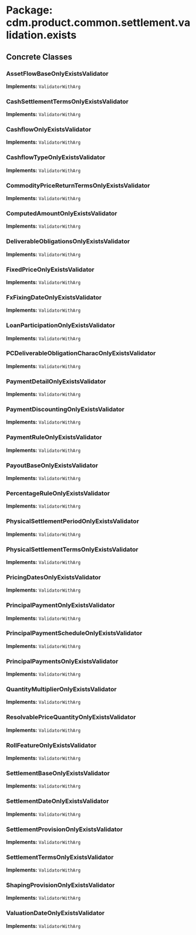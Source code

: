 # Package: cdm.product.common.settlement.validation.exists

## Concrete Classes

### AssetFlowBaseOnlyExistsValidator
**Implements:** `ValidatorWithArg` 

### CashSettlementTermsOnlyExistsValidator
**Implements:** `ValidatorWithArg` 

### CashflowOnlyExistsValidator
**Implements:** `ValidatorWithArg` 

### CashflowTypeOnlyExistsValidator
**Implements:** `ValidatorWithArg` 

### CommodityPriceReturnTermsOnlyExistsValidator
**Implements:** `ValidatorWithArg` 

### ComputedAmountOnlyExistsValidator
**Implements:** `ValidatorWithArg` 

### DeliverableObligationsOnlyExistsValidator
**Implements:** `ValidatorWithArg` 

### FixedPriceOnlyExistsValidator
**Implements:** `ValidatorWithArg` 

### FxFixingDateOnlyExistsValidator
**Implements:** `ValidatorWithArg` 

### LoanParticipationOnlyExistsValidator
**Implements:** `ValidatorWithArg` 

### PCDeliverableObligationCharacOnlyExistsValidator
**Implements:** `ValidatorWithArg` 

### PaymentDetailOnlyExistsValidator
**Implements:** `ValidatorWithArg` 

### PaymentDiscountingOnlyExistsValidator
**Implements:** `ValidatorWithArg` 

### PaymentRuleOnlyExistsValidator
**Implements:** `ValidatorWithArg` 

### PayoutBaseOnlyExistsValidator
**Implements:** `ValidatorWithArg` 

### PercentageRuleOnlyExistsValidator
**Implements:** `ValidatorWithArg` 

### PhysicalSettlementPeriodOnlyExistsValidator
**Implements:** `ValidatorWithArg` 

### PhysicalSettlementTermsOnlyExistsValidator
**Implements:** `ValidatorWithArg` 

### PricingDatesOnlyExistsValidator
**Implements:** `ValidatorWithArg` 

### PrincipalPaymentOnlyExistsValidator
**Implements:** `ValidatorWithArg` 

### PrincipalPaymentScheduleOnlyExistsValidator
**Implements:** `ValidatorWithArg` 

### PrincipalPaymentsOnlyExistsValidator
**Implements:** `ValidatorWithArg` 

### QuantityMultiplierOnlyExistsValidator
**Implements:** `ValidatorWithArg` 

### ResolvablePriceQuantityOnlyExistsValidator
**Implements:** `ValidatorWithArg` 

### RollFeatureOnlyExistsValidator
**Implements:** `ValidatorWithArg` 

### SettlementBaseOnlyExistsValidator
**Implements:** `ValidatorWithArg` 

### SettlementDateOnlyExistsValidator
**Implements:** `ValidatorWithArg` 

### SettlementProvisionOnlyExistsValidator
**Implements:** `ValidatorWithArg` 

### SettlementTermsOnlyExistsValidator
**Implements:** `ValidatorWithArg` 

### ShapingProvisionOnlyExistsValidator
**Implements:** `ValidatorWithArg` 

### ValuationDateOnlyExistsValidator
**Implements:** `ValidatorWithArg` 


